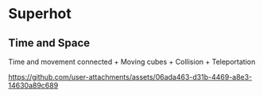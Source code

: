 # Superhot

## Time and Space

Time and movement connected + Moving cubes + Collision + Teleportation

https://github.com/user-attachments/assets/06ada463-d31b-4469-a8e3-14630a89c689
